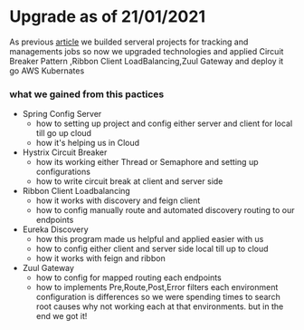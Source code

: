 # Upgrade as of 21/01/2021

As previous [article](https://github.com/ponddmj28/dwi-kubernate-gcp) we builded serveral projects for tracking and managements jobs so now we upgraded technologies and applied Circuit Breaker Pattern ,Ribbon Client LoadBalancing,Zuul Gateway and deploy it go AWS Kubernates

### what we gained from this pactices
- Spring Config Server 
  - how to setting up project and config either server and client for local till go up cloud
  - how it's helping us in Cloud
- Hystrix Circuit Breaker
  - how its working either Thread or Semaphore and setting up configurations
  - how to write circuit break at client and server side
- Ribbon Client Loadbalancing
  - how it works with discovery and feign client
  - how to config manually route and automated discovery routing to our endpoints
- Eureka Discovery
  - how this program made us helpful and applied easier with us
  - how to config either client and server side local till up to cloud
  - how it works with feign and ribbon
- Zuul Gateway
  - how to config for mapped routing each endpoints
  - how to implements Pre,Route,Post,Error filters
each environment configuration is differences so we were spending times to search root causes why not working each at that environments. but in the end we got it!


